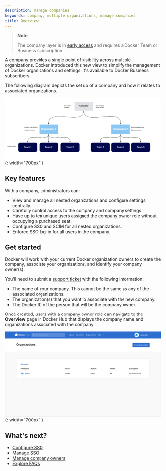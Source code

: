 ```yaml
---
description: manage companies
keywords: company, multiple organizations, manage companies
title: Overview
---
```


> **Note**
>
> The company layer is in [early access](../release-lifecycle.md#early-access-ea)
> and requires a Docker Team or Business subscription.

A company provides a single point of visibility across multiple organizations. Docker introduced this new view to simplify the management of Docker organizations and settings. It's available to Docker Business subscribers. 

The following diagram depicts the set up of a company and how it relates to associated organizations. 

![company-process](images/company-process-diagram.png){: width="700px" }

## Key features

With a company, administrators can:

- View and manage all nested organizations and configure settings centrally. 
- Carefully control access to the company and company settings. 
- Have up to ten unique users assigned the company owner role without occupying a purchased seat.
- Configure SSO and SCIM for all nested organizations.
- Enforce SSO log-in for all users in the company.

## Get started

Docker will work with your current Docker organization owners to create the company, associate your organizations, and identify your company owner(s). 

You’ll need to submit a [support ticket](https://hub.docker.com/support/contact/) with the following information:

- The name of your company. This cannot be the same as any of the associated organizations. 
- The organization(s) that you want to associate with the new company.
- The Docker ID of the person that will be the company owner.

Once created, users with a company owner role can navigate to the **Overview** page in Docker Hub that displays the company name and organizations associated with the company.

![org-page](images/org-page.png){: width="700px" }

## What's next?

- [Configure SSO](../single-sign-on/configure/index.md)
- [Manage SSO](../single-sign-on/manage/index.md)
- [Manage company owners](company-owner.md)
- [Explore FAQs](company-faqs.md)